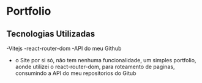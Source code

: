 # Portfolio 

## Tecnologias Utilizadas

-Vitejs
-react-router-dom
-API do meu Github

- o Site por si só, não tem nenhuma funcionalidade, um simples portfolio, aonde utilizei o react-router-dom, para roteamento de paginas, consumindo a API do meu repositorios do Gitub
